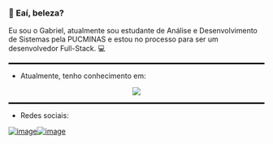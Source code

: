 ### 👋 Eaí, beleza?

Eu sou o Gabriel, atualmente sou estudante de Análise e Desenvolvimento de Sistemas pela PUCMINAS e estou no processo para ser um desenvolvedor Full-Stack. 💻

<hr style="border: 1px solid black;">

 * Atualmente, tenho conhecimento em:
<p align="center">
  <a href="https://skillicons.dev">
    <img src="https://skillicons.dev/icons?i=git,github,cs,html,js" />
  </a>
</p>
<hr style="border: 1px solid black;">

* Redes sociais:

[![image](https://img.shields.io/badge/Instagram-E4405F?style=for-the-badge&logo=instagram&logoColor=white)](https://instagram/g_medeiros1)[![image](https://img.shields.io/badge/LinkedIn-0077B5?style=for-the-badge&logo=linkedin&logoColor=white)](https://www.linkedin.com/in/gabriel-medeiros0/)

<!--
**GabrielMedeiros1/GabrielMedeiros1** is a ✨ _special_ ✨ repository because its `README.md` (this file) appears on your GitHub profile.

Here are some ideas to get you started:

- 🔭 I’m currently working on ...
- 🌱 I’m currently learning ...
- 👯 I’m looking to collaborate on ...
- 🤔 I’m looking for help with ...
- 💬 Ask me about ...
- 📫 How to reach me: ...
- 😄 Pronouns: ...
- ⚡ Fun fact: ...
-->
